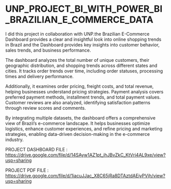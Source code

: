 # UNP_PROJECT_BI_WITH_POWER_BI_BRAZILIAN_E_COMMERCE_DATA

I did this project in collaboration with UNP.the Brazilian E-Commerce Dashboard provides a clear and insightful look into online shopping trends in Brazil and
the Dashboard provides key insights into customer behavior, sales trends, and business performance.

The dashboard analyzes the total number of unique customers, their geographic distribution, and shopping trends across different states and cities. It tracks order trends over time, including order statuses, processing times and delivery performance.

Additionally, it examines order pricing, freight costs, and total revenue, helping businesses understand pricing strategies. Payment analysis covers preferred payment methods, installment trends, and total payment values. Customer reviews are also analyzed, identifying satisfaction patterns through review scores and comments.

By integrating multiple datasets, the dashboard offers a comprehensive view of Brazil’s e-commerce landscape. It helps businesses optimize logistics, enhance customer experiences, and refine pricing and marketing strategies, enabling data-driven decision-making in the e-commerce industry.


PROJECT DASHBOARD FILE : https://drive.google.com/file/d/14SAyw1AZ1pt_ihJBvZkC_KtVri4AL9xe/view?usp=sharing

PROJECT PDF FILE : https://drive.google.com/file/d/1iacuJJac_X8C65jRa8DTAztdAEiyPVjh/view?usp=sharing
